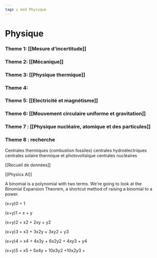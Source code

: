 ```yaml
---
tags : mod Physique
---
```

# Physique

### **Theme 1:** [[Mesure d'incertitude]]
### **Theme 2:** [[Mécanique]] 
### **Theme 3:** [[Physique thermique]] 
### **Theme 4:**  
### **Theme 5:** [[Electricité et magnétisme]]  
### **Theme 6:** [[Mouvement circulaire uniforme et gravitation]]  
### **Theme 7** : [[Physique nucléaire, atomique et des particules]] 

### **Theme 8** : recherche
Centrales thermiques  (combustion fossiles)
centrales hydroélectriques
centrales solaire thermique  et photovoltaïque
centrales nucléaires 

[[Recueil de données]]  

[[Physics AI]] 


A binomial is a polynomial with two terms. We're going to look at the Binomial Expansion Theorem, a shortcut method of raising a binomial to a power.

(x+y)0 = 1

(x+y)1 = x + y

(x+y)2 = x2 + 2xy + y2

(x+y)3 = x3 + 3x2y + 3xy2 + y3

(x+y)4 = x4 + 4x3y + 6x2y2 + 4xy3 + y4

(x+y)5 = x5 + 5x4y + 10x3y2 +10x2y3 +


